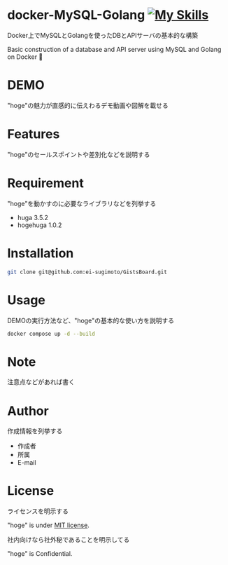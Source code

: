 # docker-MySQL-Golang     [![My Skills](https://skillicons.dev/icons?i=mysql,go,docker)](https://skillicons.dev)

Docker上でMySQLとGolangを使ったDBとAPIサーバの基本的な構築

Basic construction of a database and API server using MySQL and Golang on Docker 👋

# DEMO

"hoge"の魅力が直感的に伝えわるデモ動画や図解を載せる

# Features

"hoge"のセールスポイントや差別化などを説明する

# Requirement

"hoge"を動かすのに必要なライブラリなどを列挙する

* huga 3.5.2
* hogehuga 1.0.2

# Installation
```bash
git clone git@github.com:ei-sugimoto/GistsBoard.git
```

# Usage

DEMOの実行方法など、"hoge"の基本的な使い方を説明する

```bash
docker compose up -d --build
```

# Note

注意点などがあれば書く

# Author

作成情報を列挙する

* 作成者
* 所属
* E-mail

# License
ライセンスを明示する

"hoge" is under [MIT license](https://en.wikipedia.org/wiki/MIT_License).

社内向けなら社外秘であることを明示してる

"hoge" is Confidential.
